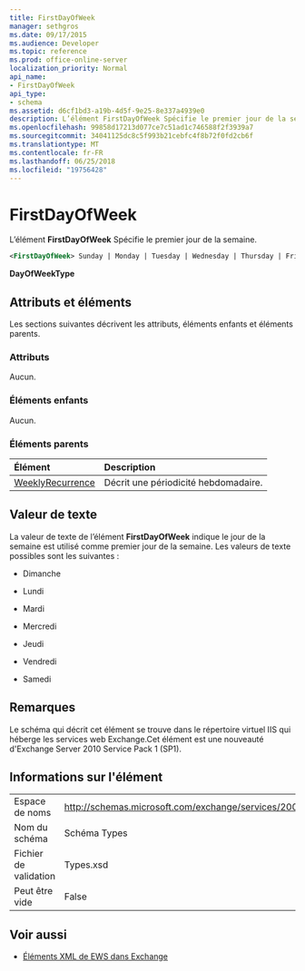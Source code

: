 ```yaml
---
title: FirstDayOfWeek
manager: sethgros
ms.date: 09/17/2015
ms.audience: Developer
ms.topic: reference
ms.prod: office-online-server
localization_priority: Normal
api_name:
- FirstDayOfWeek
api_type:
- schema
ms.assetid: d6cf1bd3-a19b-4d5f-9e25-8e337a4939e0
description: L’élément FirstDayOfWeek Spécifie le premier jour de la semaine.
ms.openlocfilehash: 99858d17213d077ce7c51ad1c746588f2f3939a7
ms.sourcegitcommit: 34041125dc8c5f993b21cebfc4f8b72f0fd2cb6f
ms.translationtype: MT
ms.contentlocale: fr-FR
ms.lasthandoff: 06/25/2018
ms.locfileid: "19756428"
---
```

# <a name="firstdayofweek"></a>FirstDayOfWeek

L’élément **FirstDayOfWeek** Spécifie le premier jour de la semaine. 
  
```XML
<FirstDayOfWeek> Sunday | Monday | Tuesday | Wednesday | Thursday | Friday | Saturday</FirstDayOfWeek>
```

 **DayOfWeekType**
## <a name="attributes-and-elements"></a>Attributs et éléments

Les sections suivantes décrivent les attributs, éléments enfants et éléments parents.
  
### <a name="attributes"></a>Attributs

Aucun.
  
### <a name="child-elements"></a>Éléments enfants

Aucun.
  
### <a name="parent-elements"></a>Éléments parents

|**Élément**|**Description**|
|:-----|:-----|
|[WeeklyRecurrence](weeklyrecurrence.md) <br/> |Décrit une périodicité hebdomadaire.  <br/> |
   
## <a name="text-value"></a>Valeur de texte

La valeur de texte de l’élément **FirstDayOfWeek** indique le jour de la semaine est utilisé comme premier jour de la semaine. Les valeurs de texte possibles sont les suivantes : 
  
- Dimanche
    
- Lundi
    
- Mardi
    
- Mercredi
    
- Jeudi
    
- Vendredi
    
- Samedi
    
## <a name="remarks"></a>Remarques

Le schéma qui décrit cet élément se trouve dans le répertoire virtuel IIS qui héberge les services web Exchange.Cet élément est une nouveauté d'Exchange Server 2010 Service Pack 1 (SP1).
  
## <a name="element-information"></a>Informations sur l'élément

|||
|:-----|:-----|
|Espace de noms  <br/> |http://schemas.microsoft.com/exchange/services/2006/types  <br/> |
|Nom du schéma  <br/> |Schéma Types  <br/> |
|Fichier de validation  <br/> |Types.xsd  <br/> |
|Peut être vide  <br/> |False  <br/> |
   
## <a name="see-also"></a>Voir aussi



- [Éléments XML de EWS dans Exchange](ews-xml-elements-in-exchange.md)

